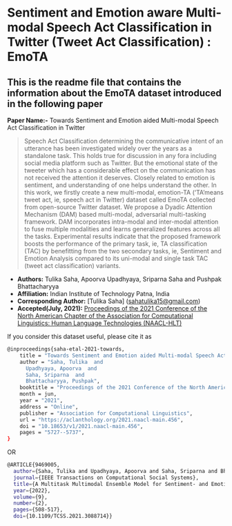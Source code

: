 # Sentiment and Emotion aware Multi-modal Speech Act Classification in Twitter (Tweet Act Classification) : EmoTA

## This is the readme file that contains the information about the EmoTA dataset introduced in the following paper

**Paper Name:-** Towards Sentiment and Emotion aided Multi-modal Speech Act Classification in Twitter
>Speech Act Classification determining the communicative intent of an utterance has been investigated widely over the years as a standalone task. This holds true for discussion in any fora including social media platform such as Twitter. But the emotional state of the tweeter which has a considerable effect on the communication has not received the attention it deserves. Closely related to emotion is sentiment, and understanding of one helps understand the other. In this work, we firstly create a new multi-modal, emotion-TA (‘TA’means tweet act, ie, speech act in Twitter) dataset called EmoTA collected from open-source Twitter dataset. We propose a Dyadic Attention Mechanism (DAM) based multi-modal, adversarial multi-tasking framework. DAM incorporates intra-modal and inter-modal attention to fuse multiple modalities and learns generalized features across all the tasks. Experimental results indicate that the proposed framework boosts the performance of the primary task, ie, TA classification (TAC) by benefitting from the two secondary tasks, ie, Sentiment and Emotion Analysis compared to its uni-modal and single task TAC (tweet act classification) variants.

* **Authors:** Tulika Saha, Apoorva Upadhyaya, Sriparna Saha and Pushpak Bhattacharyya
* **Affiliation:** Indian Institute of Technology Patna, India
* **Corresponding Author:** [Tulika Saha] (sahatulika15@gmail.com)
* **Accepted(July, 2021):**  [Proceedings of the 2021 Conference of the North American Chapter of the Association for Computational Linguistics: Human Language Technologies (NAACL-HLT)](https://aclanthology.org/2021.naacl-main.456/)

If you consider this dataset useful, please cite it as

```bash
@inproceedings{saha-etal-2021-towards,
    title = "Towards Sentiment and Emotion aided Multi-modal Speech Act Classification in {T}witter",
    author = "Saha, Tulika  and
      Upadhyaya, Apoorva  and
      Saha, Sriparna  and
      Bhattacharyya, Pushpak",
    booktitle = "Proceedings of the 2021 Conference of the North American Chapter of the Association for Computational Linguistics: Human Language Technologies",
    month = jun,
    year = "2021",
    address = "Online",
    publisher = "Association for Computational Linguistics",
    url = "https://aclanthology.org/2021.naacl-main.456",
    doi = "10.18653/v1/2021.naacl-main.456",
    pages = "5727--5737",
}
```
OR
```bash
@ARTICLE{9469005,
  author={Saha, Tulika and Upadhyaya, Apoorva and Saha, Sriparna and Bhattacharyya, Pushpak},
  journal={IEEE Transactions on Computational Social Systems}, 
  title={A Multitask Multimodal Ensemble Model for Sentiment- and Emotion-Aided Tweet Act Classification}, 
  year={2022},
  volume={9},
  number={2},
  pages={508-517},
  doi={10.1109/TCSS.2021.3088714}}
```


